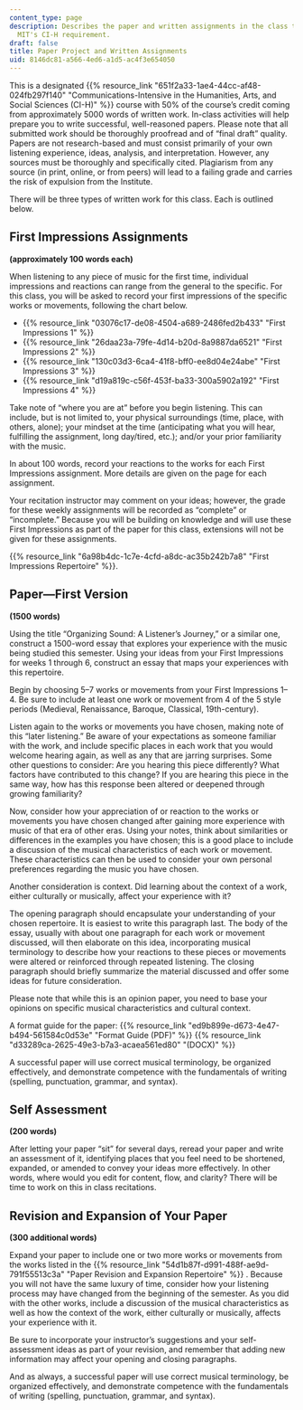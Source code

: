 ```yaml
---
content_type: page
description: Describes the paper and written assignments in the class that count toward
  MIT's CI-H requirement.
draft: false
title: Paper Project and Written Assignments
uid: 8146dc81-a566-4ed6-a1d5-ac4f3e654050
---
```

This is a designated {{% resource_link "651f2a33-1ae4-44cc-af48-024fb297f140" "Communications-Intensive in the Humanities, Arts, and Social Sciences (CI-H)" %}} course with 50% of the course’s credit coming from approximately 5000 words of written work. In-class activities will help prepare you to write successful, well-reasoned papers. Please note that all submitted work should be thoroughly proofread and of “final draft” quality. Papers are not research-based and must consist primarily of your own listening experience, ideas, analysis, and interpretation. However, any sources must be thoroughly and specifically cited. Plagiarism from any source (in print, online, or from peers) will lead to a failing grade and carries the risk of expulsion from the Institute.

There will be three types of written work for this class. Each is outlined below.

## First Impressions Assignments

**(approximately 100 words each)**

When listening to any piece of music for the first time, individual impressions and reactions can range from the general to the specific. For this class, you will be asked to record your first impressions of the specific works or movements, following the chart below. 

- {{% resource_link "03076c17-de08-4504-a689-2486fed2b433" "First Impressions 1" %}} 
- {{% resource_link "26daa23a-79fe-4d14-b20d-8a9887da6521" "First Impressions 2" %}} 
- {{% resource_link "130c03d3-6ca4-41f8-bff0-ee8d04e24abe" "First Impressions 3" %}} 
- {{% resource_link "d19a819c-c56f-453f-ba33-300a5902a192" "First Impressions 4" %}} 

Take note of “where you are at” before you begin listening. This can include, but is not limited to, your physical surroundings (time, place, with others, alone); your mindset at the time (anticipating what you will hear, fulfilling the assignment, long day/tired, etc.); and/or your prior familiarity with the music.

In about 100 words, record your reactions to the works for each First Impressions assignment. More details are given on the page for each assignment.

Your recitation instructor may comment on your ideas; however, the grade for these weekly assignments will be recorded as “complete” or “incomplete.” Because you will be building on knowledge and will use these First Impressions as part of the paper for this class, extensions will not be given for these assignments.

{{% resource_link "6a98b4dc-1c7e-4cfd-a8dc-ac35b242b7a8" "First Impressions Repertoire" %}}.

## Paper—First Version

**(1500 words)**

Using the title “Organizing Sound: A Listener’s Journey,” or a similar one, construct a 1500-word essay that explores your experience with the music being studied this semester. Using your ideas from your First Impressions for weeks 1 through 6, construct an essay that maps your experiences with this repertoire.

Begin by choosing 5–7 works or movements from your First Impressions 1–4. Be sure to include at least one work or movement from 4 of the 5 style periods (Medieval, Renaissance, Baroque, Classical, 19th-century). 

Listen again to the works or movements you have chosen, making note of this “later listening.” Be aware of your expectations as someone familiar with the work, and include specific places in each work that you would welcome hearing again, as well as any that are jarring surprises. Some other questions to consider: Are you hearing this piece differently? What factors have contributed to this change? If you are hearing this piece in the same way, how has this response been altered or deepened through growing familiarity?

Now, consider how your appreciation of or reaction to the works or movements you have chosen changed after gaining more experience with music of that era of other eras. Using your notes, think about similarities or differences in the examples you have chosen; this is a good place to include a discussion of the musical characteristics of each work or movement. These characteristics can then be used to consider your own personal preferences regarding the music you have chosen. 

Another consideration is context. Did learning about the context of a work, either culturally or musically, affect your experience with it?

The opening paragraph should encapsulate your understanding of your chosen repertoire. It is easiest to write this paragraph last. The body of the essay, usually with about one paragraph for each work or movement discussed, will then elaborate on this idea, incorporating musical terminology to describe how your reactions to these pieces or movements were altered or reinforced through repeated listening. The closing paragraph should briefly summarize the material discussed and offer some ideas for future consideration.

Please note that while this is an opinion paper, you need to base your opinions on specific musical characteristics and cultural context. 

A format guide for the paper: {{% resource_link "ed9b899e-d673-4e47-b494-561584c0d53e" "Format Guide (PDF)" %}} {{% resource_link "d33289ca-2625-49e3-b7a3-acaea561ed80" "(DOCX)" %}}

A successful paper will use correct musical terminology, be organized effectively, and demonstrate competence with the fundamentals of writing (spelling, punctuation, grammar, and syntax). 

## Self Assessment 

**(200 words)**

After letting your paper “sit” for several days, reread your paper and write an assessment of it, identifying places that you feel need to be shortened, expanded, or amended to convey your ideas more effectively. In other words, where would you edit for content, flow, and clarity? There will be time to work on this in class recitations.

## Revision and Expansion of Your Paper 

**(300 additional words)**

Expand your paper to include one or two more works or movements from the works listed in the {{% resource_link "54d1b87f-d991-488f-ae9d-791f55513c3a" "Paper Revision and Expansion Repertoire" %}} . Because you will not have the same luxury of time, consider how your listening process may have changed from the beginning of the semester. As you did with the other works, include a discussion of the musical characteristics as well as how the context of the work, either culturally or musically, affects your experience with it. 

Be sure to incorporate your instructor’s suggestions and your self-assessment ideas as part of your revision, and remember that adding new information may affect your opening and closing paragraphs. 

And as always, a successful paper will use correct musical terminology, be organized effectively, and demonstrate competence with the fundamentals of writing (spelling, punctuation, grammar, and syntax).